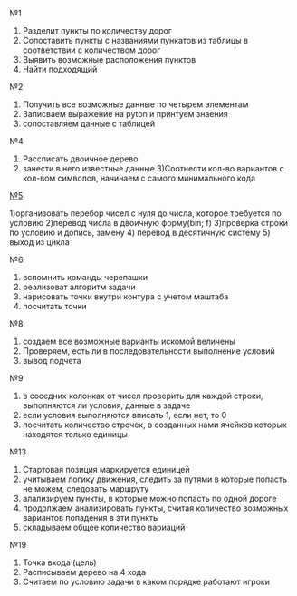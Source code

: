 №1 
  1) Разделит пункты по количеству дорог
  2) Сопоставить пункты с названиями пункатов из таблицы в соответствии с количеством дорог
  3) Выявить возможные расположения пунктов
  4) Найти подходящий



№2

  1) Получить все возможные данные по четырем элементам
  2) Записваем выражение на pyton и принтуем знаения
  3) сопоставляем данные с таблицей


№4

  1) Рассписать двоичное дерево
  2) занести в него известные данные
  3)Соотнести кол-во вариантов с кол-вом символов, начинаем с самого минимального кода
  
  
[№5](https://github.com/Shhamann/11/blob/main/2polygodie/%D1%80%D0%B5%D1%88%D0%B5%D0%BD%D0%B8%D0%B5%20%D0%B7%D0%B0%D0%B4%D0%B0%D1%87/5)

  1)организовать перебор чисел с нуля до числа, которое требуется по условию
  2)перевод числа в двоичную форму(bin; f)
  3)проверка строки по условию и допись, замену
  4) перевод в десятичную систему
  5) выход из цикла


№6

  1) вспомнить команды черепашки
  2) реализоват алгоритм задачи
  3) нарисовать точки внутри контура с учетом маштаба
  4) посчитать точки


№8

  1) создаем все возможные варианты искомой величены
  2) Проверяем, есть ли в последовательности выполнение условий
  3) вывод подчета


№9


  1) в соседних колонках от чисел проверить для каждой строки, выполняются ли условия, данные в задаче
  2) если условия выполняются вписать 1, если нет, то 0
  3) посчитать количество строчек, в созданных нами ячейков которых находятся только единицы



№13

  1) Стартовая позиция маркируется единицей
  2) учитываем логику движения, следить за путями в которые попасть не можем, следовать маршруту
  3) алализируем пункты, в которые можно попасть по одной дороге
  4) продолжаем анализировать пункты, считая количество возможных вариантов попадения в эти пункты
  5) складываем общее количество вариаций 


№19

  1) Точка входа (цель) 
  2) Расписываем дерево на 4 хода
  3) Считаем по условию задачи в каком порядке работают игроки

